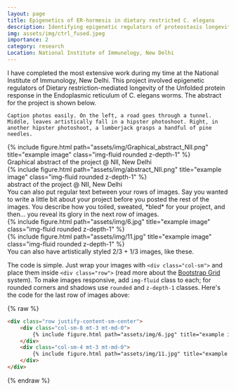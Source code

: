 ```yaml
---
layout: page
title: Epigenetics of ER-hormesis in dietary restricted C. elegans
description: Identifying epigenetic regulators of proteostasis longevity in the Endoplasmic reticulum conferred by dietary restriction. 
img: assets/img/ctrl_fused.jpeg
importance: 2
category: research
Location: National Institute of Immunology, New Delhi
---
```


I have completed the most extensive work during my time at the National Institute of Immunology, New Delhi. This project involved epigenetic regulators of Dietary restriction-mediated longevity of the Unfolded protein response in the Endoplasmic reticulum of C. elegans worms. 
The abstract for the project is shown below.

    Caption photos easily. On the left, a road goes through a tunnel. Middle, leaves artistically fall in a hipster photoshoot. Right, in another hipster photoshoot, a lumberjack grasps a handful of pine needles.
</div>
<div class="row">
    <div class="col-sm mt-3 mt-md-0">
        {% include figure.html path="assets/img/Graphical_abstract_NII.png" title="example image" class="img-fluid rounded z-depth-1" %}
    </div>
</div>
<div class="caption">
    Graphical abstract of the project @ NII, New Delhi
</div>

</div>
<div class="row">
    <div class="col-sm mt-3 mt-md-0">
        {% include figure.html path="assets/img/abstract_NII.png" title="example image" class="img-fluid rounded z-depth-1" %}
    </div>
</div>
<div class="caption">
    abstract of the project @ NII, New Delhi
</div>
You can also put regular text between your rows of images.
Say you wanted to write a little bit about your project before you posted the rest of the images.
You describe how you toiled, sweated, *bled* for your project, and then... you reveal its glory in the next row of images.


<div class="row justify-content-sm-center">
    <div class="col-sm-8 mt-3 mt-md-0">
        {% include figure.html path="assets/img/6.jpg" title="example image" class="img-fluid rounded z-depth-1" %}
    </div>
    <div class="col-sm-4 mt-3 mt-md-0">
        {% include figure.html path="assets/img/11.jpg" title="example image" class="img-fluid rounded z-depth-1" %}
    </div>
</div>
<div class="caption">
    You can also have artistically styled 2/3 + 1/3 images, like these.
</div>


The code is simple.
Just wrap your images with `<div class="col-sm">` and place them inside `<div class="row">` (read more about the <a href="https://getbootstrap.com/docs/4.4/layout/grid/">Bootstrap Grid</a> system).
To make images responsive, add `img-fluid` class to each; for rounded corners and shadows use `rounded` and `z-depth-1` classes.
Here's the code for the last row of images above:

{% raw %}
```html
<div class="row justify-content-sm-center">
    <div class="col-sm-8 mt-3 mt-md-0">
        {% include figure.html path="assets/img/6.jpg" title="example image" class="img-fluid rounded z-depth-1" %}
    </div>
    <div class="col-sm-4 mt-3 mt-md-0">
        {% include figure.html path="assets/img/11.jpg" title="example image" class="img-fluid rounded z-depth-1" %}
    </div>
</div>
```
{% endraw %}
